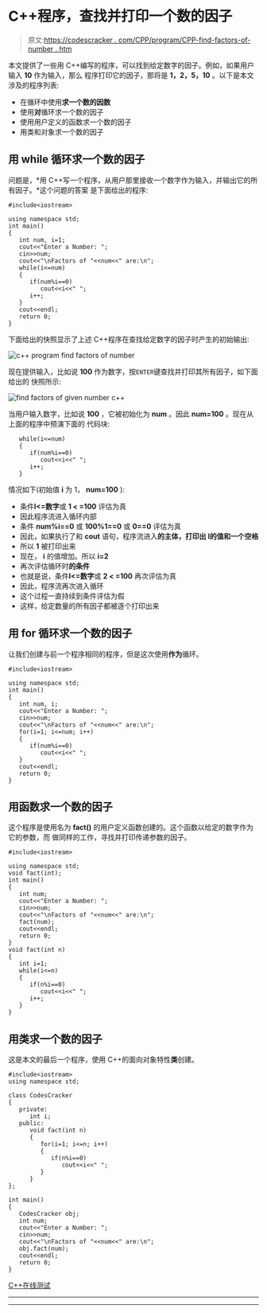 # C++程序，查找并打印一个数的因子

> 原文:[https://codescracker . com/CPP/program/CPP-find-factors-of-number . htm](https://codescracker.com/cpp/program/cpp-find-factors-of-number.htm)

本文提供了一些用 C++编写的程序，可以找到给定数字的因子。例如，如果用户输入 **10** 作为输入，那么 程序打印它的因子，那将是 **1，2，5，10** 。以下是本文涉及的程序列表:

*   在循环中使用**求一个数的因数**
*   使用**对**循环求一个数的因子
*   使用用户定义的函数求一个数的因子
*   用类和对象求一个数的因子

## 用 while 循环求一个数的因子

问题是，*用 C++写一个程序，从用户那里接收一个数字作为输入，并输出它的所有因子。*这个问题的答案 是下面给出的程序:

```
#include<iostream>

using namespace std;
int main()
{
   int num, i=1;
   cout<<"Enter a Number: ";
   cin>>num;
   cout<<"\nFactors of "<<num<<" are:\n";
   while(i<=num)
   {
      if(num%i==0)
         cout<<i<<" ";
      i++;
   }
   cout<<endl;
   return 0;
}
```

下面给出的快照显示了上述 C++程序在查找给定数字的因子时产生的初始输出:

![c++ program find factors of number](../Images/235be22c59aadda6fc189024d87ac6eb.png)

现在提供输入，比如说 **100** 作为数字，按`ENTER`键查找并打印其所有因子，如下面给出的 快照所示:

![find factors of given number c++](../Images/040e3c314ac2d9980b09a35c07504dd9.png)

当用户输入数字，比如说 **100** ，它被初始化为 **num** 。因此 **num=100** 。现在从上面的程序中预演下面的 代码块:

```
   while(i<=num)
   {
      if(num%i==0)
         cout<<i<<" ";
      i++;
   }
```

情况如下(初始值 **i** 为 1， **num=100** ):

*   条件**I<=数字**或 **1 < =100** 评估为真
*   因此程序流进入循环内部
*   条件 **num%i==0** 或 **100%1==0** 或 **0==0** 评估为真
*   因此，如果执行了和 **cout** 语句，程序流进入**的主体，打印出 **I**的值和一个空格**
*   所以 **1** 被打印出来
*   现在， **i** 的值增加。所以 **i=2**
*   再次评估循环时**的条件**
*   也就是说，条件**I<=数字**或 **2 < =100** 再次评估为真
*   因此，程序流再次进入循环
*   这个过程一直持续到条件评估为假
*   这样，给定数量的所有因子都被逐个打印出来

## 用 for 循环求一个数的因子

让我们创建与前一个程序相同的程序，但是这次使用**作为**循环。

```
#include<iostream>

using namespace std;
int main()
{
   int num, i;
   cout<<"Enter a Number: ";
   cin>>num;
   cout<<"\nFactors of "<<num<<" are:\n";
   for(i=1; i<=num; i++)
   {
      if(num%i==0)
         cout<<i<<" ";
   }
   cout<<endl;
   return 0;
}
```

## 用函数求一个数的因子

这个程序是使用名为 **fact()** 的用户定义函数创建的。这个函数以给定的数字作为它的参数，而 做同样的工作，寻找并打印传递参数的因子。

```
#include<iostream>

using namespace std;
void fact(int);
int main()
{
   int num;
   cout<<"Enter a Number: ";
   cin>>num;
   cout<<"\nFactors of "<<num<<" are:\n";
   fact(num);
   cout<<endl;
   return 0;
}
void fact(int n)
{
   int i=1;
   while(i<=n)
   {
      if(n%i==0)
         cout<<i<<" ";
      i++;
   }
}
```

## 用类求一个数的因子

这是本文的最后一个程序，使用 C++的面向对象特性**类**创建。

```
#include<iostream>
using namespace std;

class CodesCracker
{
   private:
      int i;
   public:
      void fact(int n)
      {
         for(i=1; i<=n; i++)
         {
            if(n%i==0)
               cout<<i<<" ";
         }
      }
};

int main()
{
   CodesCracker obj;
   int num;
   cout<<"Enter a Number: ";
   cin>>num;
   cout<<"\nFactors of "<<num<<" are:\n";
   obj.fact(num);
   cout<<endl;
   return 0;
}
```

[C++在线测试](/exam/showtest.php?subid=3)

* * *

* * *